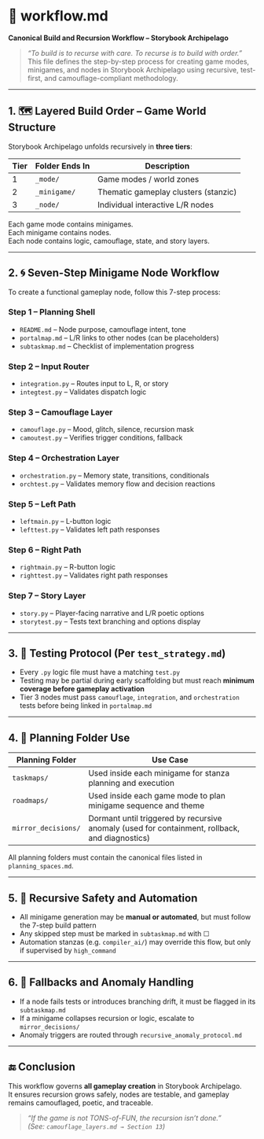 <!-- Save to: storybook_archipelago/workflow.md -->

# 🧱 workflow.md  
**Canonical Build and Recursion Workflow – Storybook Archipelago**

> _“To build is to recurse with care. To recurse is to build with order.”_  
> This file defines the step-by-step process for creating game modes, minigames, and nodes in Storybook Archipelago using recursive, test-first, and camouflage-compliant methodology.

---

## 1. 🗺️ Layered Build Order – Game World Structure

Storybook Archipelago unfolds recursively in **three tiers**:

| Tier | Folder Ends In     | Description                          |
|------|--------------------|--------------------------------------|
| 1    | `_mode/`           | Game modes / world zones             |
| 2    | `_minigame/`       | Thematic gameplay clusters (stanzic) |
| 3    | `_node/`           | Individual interactive L/R nodes     |

Each game mode contains minigames.  
Each minigame contains nodes.  
Each node contains logic, camouflage, state, and story layers.

---

## 2. 🌀 Seven-Step Minigame Node Workflow

To create a functional gameplay node, follow this 7-step process:

### **Step 1 – Planning Shell**
- `README.md` – Node purpose, camouflage intent, tone
- `portalmap.md` – L/R links to other nodes (can be placeholders)
- `subtaskmap.md` – Checklist of implementation progress

### **Step 2 – Input Router**
- `integration.py` – Routes input to L, R, or story
- `integtest.py` – Validates dispatch logic

### **Step 3 – Camouflage Layer**
- `camouflage.py` – Mood, glitch, silence, recursion mask
- `camoutest.py` – Verifies trigger conditions, fallback

### **Step 4 – Orchestration Layer**
- `orchestration.py` – Memory state, transitions, conditionals
- `orchtest.py` – Validates memory flow and decision reactions

### **Step 5 – Left Path**
- `leftmain.py` – L-button logic
- `lefttest.py` – Validates left path responses

### **Step 6 – Right Path**
- `rightmain.py` – R-button logic
- `righttest.py` – Validates right path responses

### **Step 7 – Story Layer**
- `story.py` – Player-facing narrative and L/R poetic options
- `storytest.py` – Tests text branching and options display

---

## 3. 🧪 Testing Protocol (Per `test_strategy.md`)

- Every `.py` logic file must have a matching `test.py`
- Testing may be partial during early scaffolding but must reach **minimum coverage before gameplay activation**
- Tier 3 nodes must pass `camouflage`, `integration`, and `orchestration` tests before being linked in `portalmap.md`

---

## 4. 📁 Planning Folder Use

| Planning Folder     | Use Case |
|---------------------|----------|
| `taskmaps/`         | Used inside each minigame for stanza planning and execution |
| `roadmaps/`         | Used inside each game mode to plan minigame sequence and theme |
| `mirror_decisions/` | Dormant until triggered by recursive anomaly (used for containment, rollback, and diagnostics) |

All planning folders must contain the canonical files listed in `planning_spaces.md`.

---

## 5. 🔁 Recursive Safety and Automation

- All minigame generation may be **manual or automated**, but must follow the 7-step build pattern
- Any skipped step must be marked in `subtaskmap.md` with ☐
- Automation stanzas (e.g. `compiler_ai/`) may override this flow, but only if supervised by `high_command`

---

## 6. 🧬 Fallbacks and Anomaly Handling

- If a node fails tests or introduces branching drift, it must be flagged in its `subtaskmap.md`
- If a minigame collapses recursion or logic, escalate to `mirror_decisions/`
- Anomaly triggers are routed through `recursive_anomaly_protocol.md`

---

## 🔚 Conclusion

This workflow governs **all gameplay creation** in Storybook Archipelago.  
It ensures recursion grows safely, nodes are testable, and gameplay remains camouflaged, poetic, and traceable.

> _“If the game is not TONS-of-FUN, the recursion isn’t done.”_  
> _(See: `camouflage_layers.md → Section 13`)_

